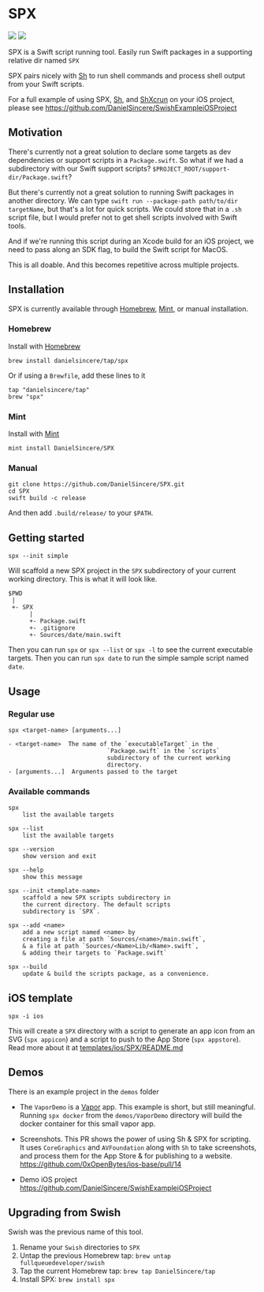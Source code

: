 # SPX

[![](https://img.shields.io/endpoint?url=https%3A%2F%2Fswiftpackageindex.com%2Fapi%2Fpackages%2FFullQueueDeveloper%2FSPX%2Fbadge%3Ftype%3Dswift-versions)](https://swiftpackageindex.com/FullQueueDeveloper/SPX)
[![](https://img.shields.io/endpoint?url=https%3A%2F%2Fswiftpackageindex.com%2Fapi%2Fpackages%2FFullQueueDeveloper%2FSPX%2Fbadge%3Ftype%3Dplatforms)](https://swiftpackageindex.com/FullQueueDeveloper/SPX)

SPX is a Swift script running tool. Easily run Swift packages in a supporting relative dir named `SPX`

SPX pairs nicely with [Sh](https://github.com/DanielSincere/Sh) to run shell commands and process shell output from your Swift scripts.

For a full example of using SPX, [Sh](https://github.com/DanielSincereSh), and [ShXcrun](https://github.com/DanielSincere/ShXcrun) on your iOS project, please see https://github.com/DanielSincere/SwishExampleiOSProject

## Motivation

There's currently not a great solution to declare some targets as dev dependencies or support scripts in a `Package.swift`. So what if we had a subdirectory with our Swift support scripts? `$PROJECT_ROOT/support-dir/Package.swift`?

But there's currently not a great solution to running Swift packages in another directory. We can type `swift run --package-path path/to/dir targetName`, but that's a lot for quick scripts. We could store that in a `.sh` script file, but I would prefer not to get shell scripts involved with Swift tools.

And if we're running this script during an Xcode build for an iOS project, we need to pass along an SDK flag, to build the Swift script for MacOS.

This is all doable. And this becomes repetitive across multiple projects.

## Installation

SPX is currently available through [Homebrew](https://brew.sh), [Mint](https://github.com/yonaskolb/Mint), or manual installation.

### Homebrew

Install with [Homebrew](https://brew.sh)

    brew install danielsincere/tap/spx

Or if using a `Brewfile`, add these lines to it

    tap "danielsincere/tap"
    brew "spx"

### Mint

Install with [Mint](https://github.com/yonaskolb/Mint)

    mint install DanielSincere/SPX

### Manual

    git clone https://github.com/DanielSincere/SPX.git
    cd SPX
    swift build -c release

And then add `.build/release/` to your `$PATH`.

## Getting started

    spx --init simple

Will scaffold a new SPX project in the `SPX` subdirectory of your current working directory. This is what it will look like.

    $PWD
     |
     +- SPX
          |
          +- Package.swift
          +- .gitignore
          +- Sources/date/main.swift

Then you can run `spx` or `spx --list` or `spx -l` to see the current executable targets. Then you can run `spx date` to run the simple sample script named `date`.

## Usage

### Regular use

    spx <target-name> [arguments...]

    - <target-name>  The name of the `executableTarget` in the
                                `Package.swift` in the `scripts`
                                subdirectory of the current working
                                directory.
    - [arguments...]  Arguments passed to the target

### Available commands

    spx
        list the available targets

    spx --list
        list the available targets

    spx --version
        show version and exit

    spx --help
        show this message

    spx --init <template-name>
        scaffold a new SPX scripts subdirectory in
        the current directory. The default scripts
        subdirectory is `SPX`.

    spx --add <name>
        add a new script named <name> by
        creating a file at path `Sources/<name>/main.swift`,
        & a file at path `Sources/<Name>Lib/<Name>.swift`,
        & adding their targets to `Package.swift`

    spx --build
        update & build the scripts package, as a convenience.

## iOS template

    spx -i ios

This will create a `SPX` directory with a script to generate an app icon from an SVG (`spx appicon`) and a script to push to the App Store (`spx appstore`). Read more about it at [templates/ios/SPX/README.md](templates/ios/SPX/README.md)

## Demos

There is an example project in the `demos` folder

- The `VaporDemo` is a [Vapor](https://vapor.codes) app. This example is short, but still meaningful. Running `spx docker` from the `demos/VaporDemo` directory will build the docker container for this small vapor app.

- Screenshots. This PR shows the power of using Sh & SPX for scripting. It uses `CoreGraphics` and `AVFoundation` along with `Sh` to take screenshots, and process them for the App Store & for publishing to a website. https://github.com/0xOpenBytes/ios-base/pull/14

- Demo iOS project https://github.com/DanielSincere/SwishExampleiOSProject

## Upgrading from Swish

Swish was the previous name of this tool.

1. Rename your `Swish` directories to `SPX`
2. Untap the previous Homebrew tap: `brew untap fullqueuedeveloper/swish`
3. Tap the current Homebrew tap: `brew tap DanielSincere/tap`
4. Install SPX: `brew install spx`
